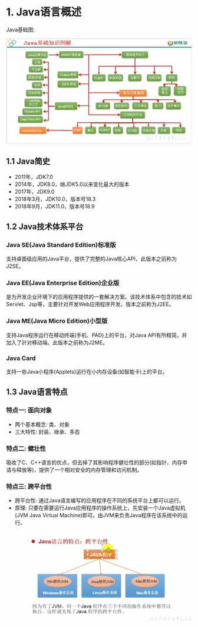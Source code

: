 # 1. Java语言概述

Java基础图:

![java基础图](../1.Java基础-assets/java基础图.jpg)

## 1.1 Java简史
* 2011年，JDK7.0
* 2014年，JDK8.0，继JDK5.0以来变化最大的版本
* 2017年，JDK9.0
* 2018年3月，JDK10.0，版本号18.3
* 2018年9月，JDK11.0，版本号18.9

## 1.2 Java技术体系平台
### Java SE(Java Standard Edition)标准版
支持桌面级应用的Java平台，提供了完整的Java核心API，此版本之前称为J2SE。


### Java EE(Java Enterprise Edition)企业版
是为开发企业环境下的应用程序提供的一套解决方案。该技术体系中包含的技术如Servlet、Jsp等，主要针对开发Web应用程序开发。版本之前称为J2EE。


### Java ME(Java Micro Edition)小型版
支持Java程序运行在移动终端(手机、PAD)上的平台，对Java API有所精简，并加入了针对移动端。此版本之前称为J2ME。


### Java Card
支持一些Java小程序(Applets)运行在小内存设备(如智能卡)上的平台。

## 1.3 Java语言特点
### 特点一: 面向对象
* 两个基本概念: 类、对象
* 三大特性: 封装、继承、多态

### 特点二: 健壮性
吸收了C、C++语言的优点，但去掉了其影响程序健壮性的部分(如指针、内存申请与释放等)，提供了一个相对安全的内存管理和访问机制。

### 特点三: 跨平台性
* 跨平台性: 通过Java语言编写的应用程序在不同的系统平台上都可以运行。
* 原理: 只要在需要运行Java应用程序的操作系统上，先安装一个Java虚拟机(JVM Java Virtual Machine)即可。由JVM来负责Java程序在该系统中的运行。


![java跨平台性](../1.Java基础-assets/java跨平台性.png)
